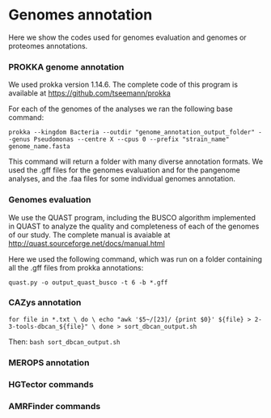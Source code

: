 # Genomes annotation

Here we show the codes used for genomes evaluation and genomes or proteomes annotations. 

### PROKKA genome annotation

We used prokka version 1.14.6. The complete code of this program is available at https://github.com/tseemann/prokka 

For each of the genomes of the analyses we ran the following base command:

`prokka --kingdom Bacteria --outdir "genome_annotation_output_folder" --genus Pseudomonas --centre X --cpus 0 --prefix "strain_name" genome_name.fasta`

This command will return a folder with many diverse annotation formats. We used the .gff files for the genomes evaluation and for the pangenome analyses, and the .faa files for some individual genomes annotation.

### Genomes evaluation

We use the QUAST program, including the BUSCO algorithm implemented in QUAST to analyze the quality and completeness of each of the genomes of our study. The complete manual is avaiable at http://quast.sourceforge.net/docs/manual.html 

Here we used the following command, which was run on a folder containing all the .gff files from prokka annotations:

`quast.py -o output_quast_busco -t 6 -b *.gff`

### CAZys annotation


`for file in *.txt \
do \
echo "awk '$5~/[23]/ {print $0}' ${file} > 2-3-tools-dbcan_${file}" \
done > sort_dbcan_output.sh`

Then:
`bash sort_dbcan_output.sh`



### MEROPS annotation

### HGTector commands

### AMRFinder commands
